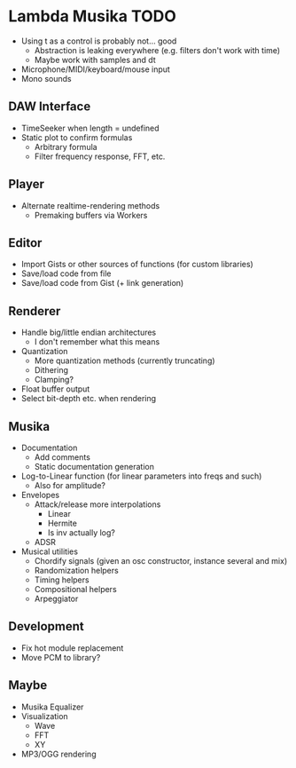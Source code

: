 # Lambda Musika TODO

- Using t as a control is probably not... good
  - Abstraction is leaking everywhere (e.g. filters don't work with time)
  - Maybe work with samples and dt
- Microphone/MIDI/keyboard/mouse input
- Mono sounds

## DAW Interface

- TimeSeeker when length = undefined
- Static plot to confirm formulas
  - Arbitrary formula
  - Filter frequency response, FFT, etc.

## Player

- Alternate realtime-rendering methods
  - Premaking buffers via Workers

## Editor

- Import Gists or other sources of functions (for custom libraries)
- Save/load code from file
- Save/load code from Gist (+ link generation)

## Renderer

- Handle big/little endian architectures
  - I don't remember what this means
- Quantization
  - More quantization methods (currently truncating)
  - Dithering
  - Clamping?
- Float buffer output
- Select bit-depth etc. when rendering

## Musika

- Documentation
  - Add comments
  - Static documentation generation
- Log-to-Linear function (for linear parameters into freqs and such)
  - Also for amplitude?
- Envelopes
  - Attack/release more interpolations
    - Linear
    - Hermite
    - Is inv actually log?
  - ADSR
- Musical utilities
  - Chordify signals (given an osc constructor, instance several and mix)
  - Randomization helpers
  - Timing helpers
  - Compositional helpers
  - Arpeggiator

## Development

- Fix hot module replacement
- Move PCM to library?

## Maybe

- Musika Equalizer
- Visualization
  - Wave
  - FFT
  - XY
- MP3/OGG rendering
